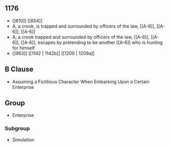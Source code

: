 ## 1176
- [[610]] [[654]] 
- A, a crook, is trapped and surrounded by officers of the law, [[A-6]], [[A-6]], [[A-6]]
- A, a crook trapped and surrounded by officers of the law, [[A-6]], [[A-6]], [[A-6]], escapes by pretending to be another [[A-6]] who is hunting for himself
- [[963]] [[1142 | 1142b]] [[1209 | 1209a]] 

## B Clause
- Assuming a Fictitious Character When Embarking  Upon a Certain Enterprise

## Group
- Enterprise

### Subgroup
- Simulation

